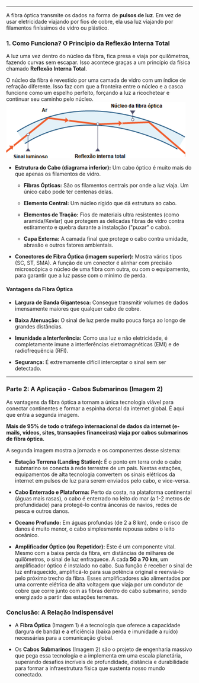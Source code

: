 
---

A fibra óptica transmite os dados na forma de **pulsos de luz**. Em vez de usar eletricidade viajando por fios de cobre, ela usa luz viajando por filamentos finíssimos de vidro ou plástico.
### **1. Como Funciona? O Princípio da Reflexão Interna Total**
A luz uma vez dentro do núcleo da fibra, fica presa e viaja por quilômetros, fazendo curvas sem escapar. Isso acontece graças a um princípio da física chamado **Reflexão Interna Total**.

O núcleo da fibra é revestido por uma camada de vidro com um índice de refração diferente. Isso faz com que a fronteira entre o núcleo e a casca funcione como um espelho perfeito, forçando a luz a ricochetear e continuar seu caminho pelo núcleo.
![](../../attachments/Pasted%20image%2020250703200751.png)




- **Estrutura do Cabo (diagrama inferior):** Um cabo óptico é muito mais do que apenas os filamentos de vidro.
    
    - **Fibras Ópticas:** São os filamentos centrais por onde a luz viaja. Um único cabo pode ter centenas delas.
        
    - **Elemento Central:** Um núcleo rígido que dá estrutura ao cabo.
        
    - **Elementos de Tração:** Fios de materiais ultra resistentes (como aramida/Kevlar) que protegem as delicadas fibras de vidro contra estiramento e quebra durante a instalação ("puxar" o cabo).
        
    - **Capa Externa:** A camada final que protege o cabo contra umidade, abrasão e outros fatores ambientais.
        
- **Conectores de Fibra Óptica (imagem superior):** Mostra vários tipos (SC, ST, SMA). A função de um conector é alinhar com precisão microscópica o núcleo de uma fibra com outra, ou com o equipamento, para garantir que a luz passe com o mínimo de perda.
    

#### Vantagens da Fibra Óptica

- **Largura de Banda Gigantesca:** Consegue transmitir volumes de dados imensamente maiores que qualquer cabo de cobre.
    
- **Baixa Atenuação:** O sinal de luz perde muito pouca força ao longo de grandes distâncias.
    
- **Imunidade a Interferência:** Como usa luz e não eletricidade, é completamente imune a interferências eletromagnéticas (EMI) e de radiofrequência (RFI).
    
- **Segurança:** É extremamente difícil interceptar o sinal sem ser detectado.
    

---

### Parte 2: A Aplicação - Cabos Submarinos (Imagem 2)

As vantagens da fibra óptica a tornam a única tecnologia viável para conectar continentes e formar a espinha dorsal da internet global. É aqui que entra a segunda imagem.

**Mais de 95% de todo o tráfego internacional de dados da internet (e-mails, vídeos, sites, transações financeiras) viaja por cabos submarinos de fibra óptica.**

A segunda imagem mostra a jornada e os componentes desse sistema:

- **Estação Terrena (Landing Station):** É o ponto em terra onde o cabo submarino se conecta à rede terrestre de um país. Nestas estações, equipamentos de alta tecnologia convertem os sinais elétricos da internet em pulsos de luz para serem enviados pelo cabo, e vice-versa.
    
- **Cabo Enterrado e Plataforma:** Perto da costa, na plataforma continental (águas mais rasas), o cabo é enterrado no leito do mar (a 1-2 metros de profundidade) para protegê-lo contra âncoras de navios, redes de pesca e outros danos.
    
- **Oceano Profundo:** Em águas profundas (de 2 a 8 km), onde o risco de danos é muito menor, o cabo simplesmente repousa sobre o leito oceânico.
    
- **Amplificador Óptico (ou Repetidor):** Este é um componente vital. Mesmo com a baixa perda da fibra, em distâncias de milhares de quilômetros, o sinal de luz enfraquece. A cada **50 a 70 km**, um amplificador óptico é instalado no cabo. Sua função é receber o sinal de luz enfraquecido, amplificá-lo para sua potência original e reenviá-lo pelo próximo trecho da fibra. Esses amplificadores são alimentados por uma corrente elétrica de alta voltagem que viaja por um condutor de cobre que corre junto com as fibras dentro do cabo submarino, sendo energizado a partir das estações terrenas.
    

### Conclusão: A Relação Indispensável

- A **Fibra Óptica** (Imagem 1) é a tecnologia que oferece a capacidade (largura de banda) e a eficiência (baixa perda e imunidade a ruído) necessárias para a comunicação global.
    
- Os **Cabos Submarinos** (Imagem 2) são o projeto de engenharia massivo que pega essa tecnologia e a implementa em uma escala planetária, superando desafios incríveis de profundidade, distância e durabilidade para formar a infraestrutura física que sustenta nosso mundo conectado.
